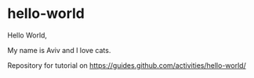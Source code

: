 # hello-world

Hello World, 

My name is Aviv and I love cats.

Repository for tutorial on https://guides.github.com/activities/hello-world/
